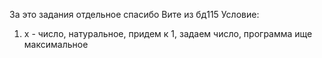 За это задания отдельное спасибо Вите из бд115
Условие:
1) х - число, натуральное, придем к 1, задаем число, программа ище максимальное 
